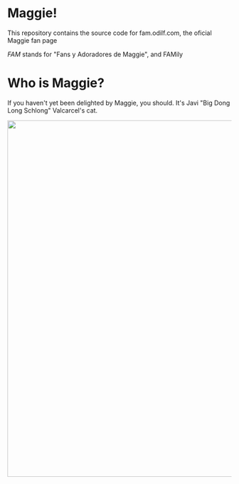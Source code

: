 # Maggie!

This repository contains the source code for fam.odilf.com, the oficial Maggie fan page

*FAM* stands for "Fans y Adoradores de Maggie", and FAMily

# Who is Maggie?

If you haven't yet been delighted by Maggie, you should. It's Javi "Big Dong Long Schlong" Valcarcel's cat. 

<img src="static/cool.png" width=800>
